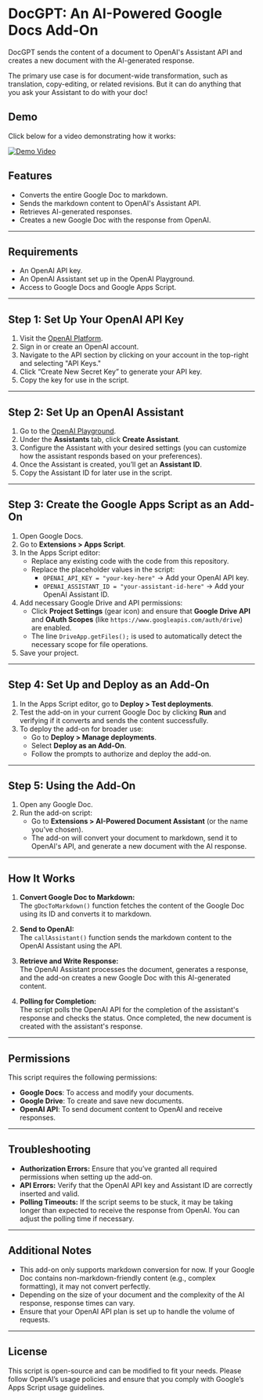# DocGPT: An AI-Powered Google Docs Add-On

DocGPT sends the content of a document to OpenAI's Assistant API and creates a new document with the AI-generated response.

The primary use case is for document-wide transformation, such as translation, copy-editing, or related revisions. But it can do anything that you ask your Assistant to do with your doc!

## Demo

Click below for a video demonstrating how it works:

[![Demo Video](https://img.youtube.com/vi/yWozUUpkLJc/0.jpg)](https://youtu.be/yWozUUpkLJc)

## Features
- Converts the entire Google Doc to markdown.
- Sends the markdown content to OpenAI's Assistant API.
- Retrieves AI-generated responses.
- Creates a new Google Doc with the response from OpenAI.

---

## Requirements
- An OpenAI API key.
- An OpenAI Assistant set up in the OpenAI Playground.
- Access to Google Docs and Google Apps Script.

---

## Step 1: Set Up Your OpenAI API Key

1. Visit the [OpenAI Platform](https://platform.openai.com/).
2. Sign in or create an OpenAI account.
3. Navigate to the API section by clicking on your account in the top-right and selecting "API Keys."
4. Click “Create New Secret Key” to generate your API key.
5. Copy the key for use in the script.

---

## Step 2: Set Up an OpenAI Assistant

1. Go to the [OpenAI Playground](https://platform.openai.com/playground).
2. Under the **Assistants** tab, click **Create Assistant**.
3. Configure the Assistant with your desired settings (you can customize how the assistant responds based on your preferences).
4. Once the Assistant is created, you’ll get an **Assistant ID**.
5. Copy the Assistant ID for later use in the script.

---

## Step 3: Create the Google Apps Script as an Add-On

1. Open Google Docs.
2. Go to **Extensions > Apps Script**.
3. In the Apps Script editor:
   - Replace any existing code with the code from this repository.
   - Replace the placeholder values in the script:
     - `OPENAI_API_KEY = "your-key-here"` → Add your OpenAI API key.
     - `OPENAI_ASSISTANT_ID = "your-assistant-id-here"` → Add your OpenAI Assistant ID.
4. Add necessary Google Drive and API permissions:
   - Click **Project Settings** (gear icon) and ensure that **Google Drive API** and **OAuth Scopes** (like `https://www.googleapis.com/auth/drive`) are enabled.
   - The line `DriveApp.getFiles();` is used to automatically detect the necessary scope for file operations.
5. Save your project.

---

## Step 4: Set Up and Deploy as an Add-On

1. In the Apps Script editor, go to **Deploy > Test deployments**.
2. Test the add-on in your current Google Doc by clicking **Run** and verifying if it converts and sends the content successfully.
3. To deploy the add-on for broader use:
   - Go to **Deploy > Manage deployments**.
   - Select **Deploy as an Add-On**.
   - Follow the prompts to authorize and deploy the add-on.

---

## Step 5: Using the Add-On

1. Open any Google Doc.
2. Run the add-on script:
   - Go to **Extensions > AI-Powered Document Assistant** (or the name you’ve chosen).
   - The add-on will convert your document to markdown, send it to OpenAI's API, and generate a new document with the AI response.

---

## How It Works

1. **Convert Google Doc to Markdown:**  
   The `gDocToMarkdown()` function fetches the content of the Google Doc using its ID and converts it to markdown.

2. **Send to OpenAI:**  
   The `callAssistant()` function sends the markdown content to the OpenAI Assistant using the API.

3. **Retrieve and Write Response:**  
   The OpenAI Assistant processes the document, generates a response, and the add-on creates a new Google Doc with this AI-generated content.

4. **Polling for Completion:**  
   The script polls the OpenAI API for the completion of the assistant's response and checks the status. Once completed, the new document is created with the assistant's response.

---

## Permissions

This script requires the following permissions:
- **Google Docs**: To access and modify your documents.
- **Google Drive**: To create and save new documents.
- **OpenAI API**: To send document content to OpenAI and receive responses.

---

## Troubleshooting

- **Authorization Errors:** Ensure that you’ve granted all required permissions when setting up the add-on.
- **API Errors:** Verify that the OpenAI API key and Assistant ID are correctly inserted and valid.
- **Polling Timeouts:** If the script seems to be stuck, it may be taking longer than expected to receive the response from OpenAI. You can adjust the polling time if necessary.

---

## Additional Notes

- This add-on only supports markdown conversion for now. If your Google Doc contains non-markdown-friendly content (e.g., complex formatting), it may not convert perfectly.
- Depending on the size of your document and the complexity of the AI response, response times can vary.
- Ensure that your OpenAI API plan is set up to handle the volume of requests.

---

## License
This script is open-source and can be modified to fit your needs. Please follow OpenAI’s usage policies and ensure that you comply with Google’s Apps Script usage guidelines.